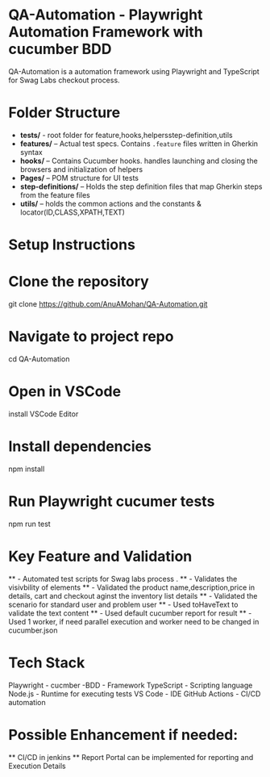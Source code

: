 # QA-Automation - Playwright Automation Framework with cucumber BDD
QA-Automation is a automation framework using Playwright and TypeScript for Swag Labs checkout process.

# Folder Structure
- **tests/** - root folder for feature,hooks,helpersstep-definition,utils
- **features/** – Actual test specs. Contains `.feature` files written in Gherkin syntax
- **hooks/** – Contains Cucumber hooks. handles launching and closing the browsers and initialization of helpers
- **Pages/** – POM structure for UI tests
- **step-definitions/** – Holds the step definition files that map Gherkin steps from the feature files
- **utils/** – holds the common actions and the constants & locator(ID,CLASS,XPATH,TEXT)

# Setup Instructions

# Clone the repository
git clone https://github.com/AnuAMohan/QA-Automation.git

# Navigate to project repo
cd QA-Automation

# Open in VSCode
install VSCode Editor

# Install dependencies
npm install

# Run Playwright cucumer tests
npm run test

# Key Feature and Validation
** - Automated test scripts for Swag labs process .
** - Validates the visivbility of elements
** - Validated the product name,description,price in details, cart and checkout aginst the inventory list details 
** - Validated the scenario for standard user and problem user
** - Used toHaveText to validate the text content
** - Used default cucumber report for result
** - Used 1 worker, if need parallel execution and worker need to be changed in cucumber.json

# Tech Stack

Playwright - cucmber -BDD - Framework
TypeScript - Scripting language
Node.js - Runtime for executing tests
VS Code - IDE
GitHub Actions - CI/CD automation

# Possible Enhancement if needed:
** CI/CD in jenkins
** Report Portal can be implemented for reporting and Execution Details